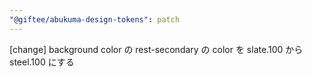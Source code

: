 ```yaml
---
"@giftee/abukuma-design-tokens": patch
---
```


[change] background color の rest-secondary の color を slate.100 から steel.100 にする
